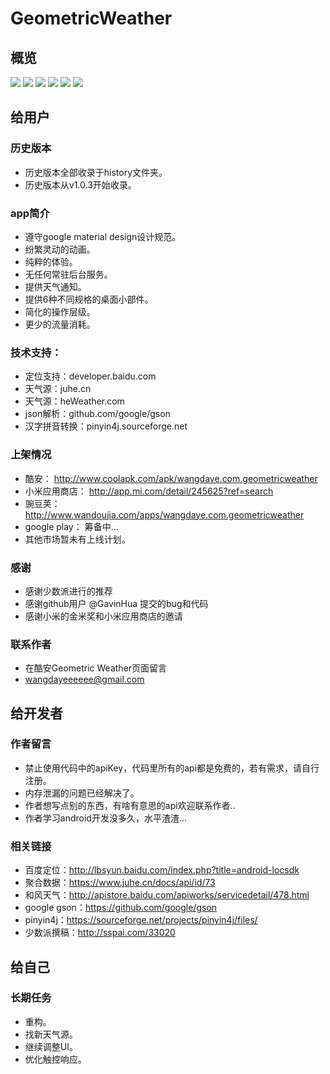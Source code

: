 # GeometricWeather

## 概览

![](https://github.com/WangDaYeeeeee/GeometricWeather/raw/master/preview/enframe_2016-02-09-08-23-181.png)
![](https://github.com/WangDaYeeeeee/GeometricWeather/raw/master/preview/enframe_2016-02-09-08-23-281.png)
![](https://github.com/WangDaYeeeeee/GeometricWeather/raw/master/preview/enframe_2016-02-09-08-25-001.png)
![](https://github.com/WangDaYeeeeee/GeometricWeather/raw/master/preview/enframe_2016-02-18-20-18-581.png)
![](https://github.com/WangDaYeeeeee/GeometricWeather/raw/master/preview/enframe_2016-02-18-23-22-041.png)
![](https://github.com/WangDaYeeeeee/GeometricWeather/raw/master/preview/enframe_2016-02-20-21-06-491.png)

## 给用户

### 历史版本

* 历史版本全部收录于history文件夹。
* 历史版本从v1.0.3开始收录。

### app简介

* 遵守google material design设计规范。
* 纷繁灵动的动画。
* 纯粹的体验。
* 无任何常驻后台服务。
* 提供天气通知。
* 提供6种不同规格的桌面小部件。
* 简化的操作层级。
* 更少的流量消耗。

### 技术支持：

* 定位支持：developer.baidu.com
* 天气源：juhe.cn
* 天气源：heWeather.com
* json解析：github.com/google/gson
* 汉字拼音转换：pinyin4j.sourceforge.net

### 上架情况

* 酷安： http://www.coolapk.com/apk/wangdaye.com.geometricweather
* 小米应用商店： http://app.mi.com/detail/245625?ref=search
* 豌豆荚： http://www.wandoujia.com/apps/wangdaye.com.geometricweather
* google play： 筹备中...
* 其他市场暂未有上线计划。

### 感谢

* 感谢少数派进行的推荐
* 感谢github用户 @GavinHua 提交的bug和代码
* 感谢小米的金米奖和小米应用商店的邀请

### 联系作者

* 在酷安Geometric Weather页面留言
* wangdayeeeeee@gmail.com

## 给开发者

### 作者留言

* 禁止使用代码中的apiKey，代码里所有的api都是免费的，若有需求，请自行注册。
* 内存泄漏的问题已经解决了。
* 作者想写点别的东西，有啥有意思的api欢迎联系作者..
* 作者学习android开发没多久，水平渣渣...

### 相关链接

* 百度定位：http://lbsyun.baidu.com/index.php?title=android-locsdk
* 聚合数据：https://www.juhe.cn/docs/api/id/73
* 和风天气：http://apistore.baidu.com/apiworks/servicedetail/478.html
* google gson：https://github.com/google/gson
* pinyin4j：https://sourceforge.net/projects/pinyin4j/files/
* 少数派撰稿：http://sspai.com/33020

## 给自己

### 长期任务

* 重构。
* 找新天气源。
* 继续调整UI。
* 优化触控响应。
